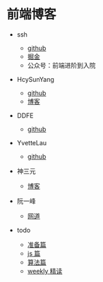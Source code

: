 # 前端博客

- ssh
  - [github]( https://github.com/sl1673495/notes/issues)
  - [掘金](https://juejin.cn/user/2330620350708823/posts)
  - 公众号：前端进阶到入院

- HcySunYang
  - [github](https://github.com/HcySunYang)
  - [博客](http://hcysun.me/)

- DDFE
  - [github](https://github.com/DDFE/DDFE-blog/issues)

- YvetteLau
  - [github](https://github.com/YvetteLau/Blog)

- 神三元
  - [博客](https://sanyuan0704.top/my_blog/)

- 阮一峰
  - [网道](https://wangdoc.com/)

- todo
  - [准备篇](https://juejin.cn/post/6844904103504527374)
  - [js 篇](https://github.com/mqyqingfeng/Blog)
  - [算法篇](https://coding.imooc.com/class/82.html)
  - [weekly 精读](https://github.com/ascoders/weekly/tree/v2)
